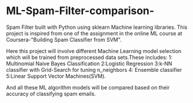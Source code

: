 # ML-Spam-Filter-comparison-
Spam Filter built with Python using sklearn Machine learning libraries.
This project is inspired from one of the assignment in the online ML course at Coursera-"Building Spam Classifier from SVM".

Here this project will involve different Machine Learning model selection which will be trained from preprocessed data sets.These includes:
1: Multinomial Naive Bayes Classification
2:Logistic Regression
3:k-NN classifier with Grid-Search for tuning n_neighbors
4: Ensemble classifier
5:Linear Support Vector Machines(SVM).

And all these ML algorithm models will be compared based on their accuracy of classifying spam emails. 
